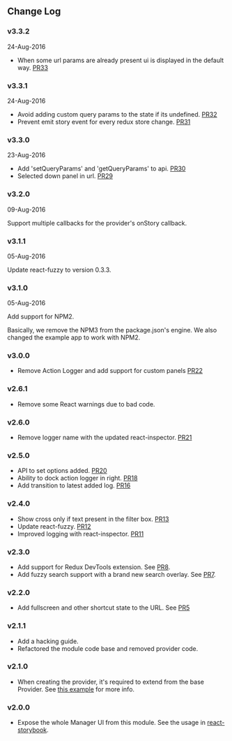 ## Change Log

### v3.3.2
24-Aug-2016

* When some url params are already present ui is displayed in the default way. [PR33](https://github.com/kadirahq/storybook-ui/pull/33)

### v3.3.1
24-Aug-2016

* Avoid adding custom query params to the state if its undefined. [PR32](https://github.com/kadirahq/storybook-ui/pull/32)
* Prevent emit story event for every redux store change. [PR31](https://github.com/kadirahq/storybook-ui/pull/31)

### v3.3.0
23-Aug-2016

* Add 'setQueryParams' and 'getQueryParams' to api. [PR30](https://github.com/kadirahq/storybook-ui/pull/30)
* Selected down panel in url. [PR29](https://github.com/kadirahq/storybook-ui/pull/29)

### v3.2.0
09-Aug-2016

Support multiple callbacks for the provider's onStory callback.

### v3.1.1
05-Aug-2016

Update react-fuzzy to version 0.3.3.

### v3.1.0
05-Aug-2016

Add support for NPM2.

Basically, we remove the NPM3 from the package.json's engine. We also changed the example app to work with NPM2.

### v3.0.0

* Remove Action Logger and add support for custom panels [PR22](https://github.com/kadirahq/storybook-ui/pull/22)

### v2.6.1

* Remove some React warnings due to bad code.

### v2.6.0

* Remove logger name with the updated react-inspector. [PR21](https://github.com/kadirahq/storybook-ui/pull/21)

### v2.5.0

* API to set options added. [PR20](https://github.com/kadirahq/storybook-ui/pull/20)
* Ability to dock action logger in right. [PR18](https://github.com/kadirahq/storybook-ui/pull/18)
* Add transition to latest added log. [PR16](https://github.com/kadirahq/storybook-ui/pull/16)

### v2.4.0

* Show cross only if text present in the filter box. [PR13](https://github.com/kadirahq/storybook-ui/pull/13)
* Update react-fuzzy. [PR12](https://github.com/kadirahq/storybook-ui/pull/12)
* Improved logging with react-inspector. [PR11](https://github.com/kadirahq/storybook-ui/pull/11)

### v2.3.0

* Add support for Redux DevTools extension. See [PR8](https://github.com/kadirahq/storybook-ui/pull/8).
* Add fuzzy search support with a brand new search overlay. See [PR7](https://github.com/kadirahq/storybook-ui/pull/7).

### v2.2.0

* Add fullscreen and other shortcut state to the URL. See [PR5](https://github.com/kadirahq/storybook-ui/pull/5)

### v2.1.1

* Add a hacking guide.
* Refactored the module code base and removed provider code.

### v2.1.0

* When creating the provider, it's required to extend from the base Provider. See [this example](https://github.com/kadirahq/storybook-ui/blob/master/example/client/provider.js#L10) for more info.

### v2.0.0

* Expose the whole Manager UI from this module. See the usage in [react-storybook](https://github.com/kadirahq/react-storybook/blob/master/src/client/manager/index.js).
